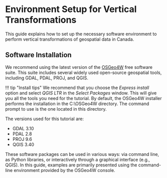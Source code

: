 # Environment Setup for Vertical Transformations

This guide explains how to set up the necessary software environment to perform vertical transformations of geospatial data in Canada.

## Software Installation

We recommend using the latest version of the [OSGeo4W](https://trac.osgeo.org/osgeo4w/) free software suite. This suite includes several widely used open-source geospatial tools, including GDAL, PDAL, PROJ, and QGIS.

!!! tip "Install tips"
    We recommend that you choose the *Express install* option and select *QGIS LTR* in the *Select Packages* window. This will give you all the tools you need for the tutorial.
    By default, the OSGeo4W installer performs the installation in the C:\OSGeo4W directory. The command prompt to use is the one located in this directory.

The versions used for this tutorial are:

* GDAL 3.10
* PDAL 2.8
* PROJ 9.6
* QGIS 3.40

These software packages can be used in various ways: via command line, as Python libraries, or interactively through a graphical interface (e.g., QGIS). In this guide, examples are primarily presented using the command-line environment provided by the OSGeo4W console.


